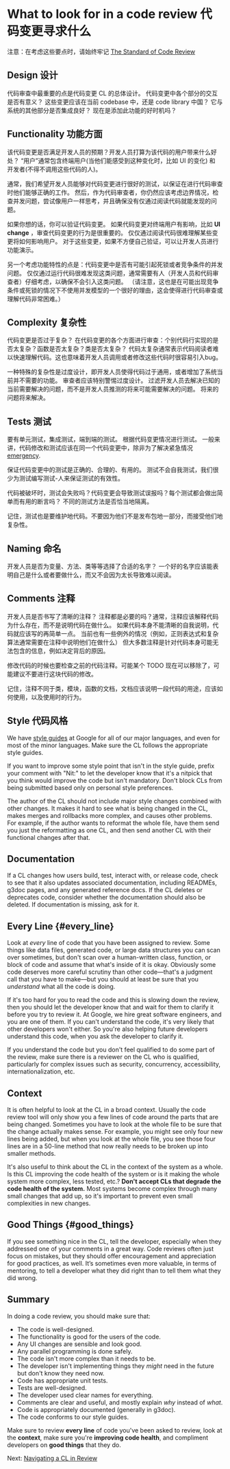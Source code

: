 # What to look for in a code review 代码变更寻求什么

注意：在考虑这些要点时，请始终牢记 [The Standard of Code Review](standard.md)

## Design 设计

代码审查中最重要的点是代码变更 CL 的总体设计。
代码变更中各个部分的交互是否有意义？
这些变更应该在当前 codebase 中，还是 code library 中国？
它与系统的其他部分是否集成良好？
现在是添加此功能的好时机吗？

## Functionality 功能方面

该代码变更是否满足开发人员的预期？开发人员打算为该代码的用户带来什么好处？
“用户”通常包含终端用户(当他们能感受到这种变化时，比如 UI 的变化) 和 开发者(不得不调用这些代码的人)。

通常，我们希望开发人员能够对代码变更进行很好的测试，以保证在进行代码审查时他们能够正确的工作。
然后，作为代码审查者，你仍然应该考虑边界情况，检查并发问题，尝试像用户一样思考，并且确保没有仅通过阅读代码就能发现的问题。

如果你想的话，你可以验证代码变更。
如果代码变更对终端用户有影响，比如 **UI change** ，审查代码变更的行为是很重要的。
仅仅通过阅读代码很难理解某些变更将如何影响用户。
对于这些变更，如果不方便自己验证，可以让开发人员进行功能演示。

另一个考虑功能特性的点是：代码变更中是否有可能引起死锁或者竞争条件的并发问题。
仅仅通过运行代码很难发现这类问题，通常需要有人（开发人员和代码审查者）仔细考虑，以确保不会引入这类问题。
（请注意，这也是在可能出现竞争条件或死锁的情况下不使用并发模型的一个很好的理由，这会使得进行代码审查或理解代码非常困难。）

## Complexity 复杂性

代码变更是否过于复杂？
在代码变更的各个方面进行审查：个别代码行实现的是否太复杂？函数是否太复杂？类是否太复杂？
代码太复杂通常表示代码阅读者难以快速理解代码。这也意味着开发人员调用或者修改这些代码时很容易引入bug。

一种特殊的复杂性是过度设计，即开发人员使得代码过于通用，或者增加了系统当前并不需要的功能。
审查者应该特别警惕过度设计。
过滤开发人员去解决已知的当前需要解决的问题，而不是开发人员推测的将来可能需要解决的问题。
将来的问题将来解决。

## Tests 测试

要有单元测试，集成测试，端到端的测试。
根据代码变更情况进行测试。
一般来讲，代码修改和测试应该在同一个代码变更中，除非为了解决紧急情况 [emergency](../emergencies.md).

保证代码变更中的测试是正确的、合理的、有用的。
测试不会自我测试，我们很少为测试编写测试-人来保证测试的有效性。

代码被破坏时，测试会失败吗？代码变更会导致测试误报吗？每个测试都会做出简单而有用的断言吗？
不同的测试方法是否恰当地隔离。

记住，测试也是要维护地代码。不要因为他们不是发布包地一部分，而接受他们地复杂性。

## Naming 命名

开发人员是否为变量、方法、类等等选择了合适的名字？
一个好的名字应该能表明自己是什么或者要做什么，而又不会因为太长导致难以阅读。

## Comments 注释

开发人员是否书写了清晰的注释？
注释都是必要的吗？通常，注释应该解释代码为什么存在，而不是说明代码在做什么。
如果代码本身不能清晰的自我说明，代码就应该写的再简单一点。
当前也有一些例外的情况（例如，正则表达式和复杂算法通常需要在注释中说明他们在做什么）
但大多数注释是针对代码本身可能无法包含的信息，例如决定背后的原因。

修改代码的时候也要检查之前的代码注释。可能某个 TODO 现在可以移除了，可能建议不要进行这块代码的修改。

记住，注释不同于类，模块，函数的文档，文档应该说明一段代码的用途，应该如何使用，以及使用时的行为。

## Style 代码风格

We have [style guides](http://google.github.io/styleguide/) at Google for all
of our major languages, and even for most of the minor languages. Make sure the
CL follows the appropriate style guides.

If you want to improve some style point that isn't in the style guide, prefix
your comment with "Nit:" to let the developer know that it's a nitpick that you
think would improve the code but isn't mandatory. Don't block CLs from being
submitted based only on personal style preferences.

The author of the CL should not include major style changes combined with other
changes. It makes it hard to see what is being changed in the CL, makes merges
and rollbacks more complex, and causes other problems. For example, if the
author wants to reformat the whole file, have them send you just the
reformatting as one CL, and then send another CL with their functional changes
after that.

## Documentation

If a CL changes how users build, test, interact with, or release code, check to
see that it also updates associated documentation, including
READMEs, g3doc pages, and any generated
reference docs. If the CL deletes or deprecates code, consider whether the
documentation should also be deleted.
If documentation is
missing, ask for it.

## Every Line {#every_line}

Look at *every* line of code that you have been assigned to review. Some things
like data files, generated code, or large data structures you can scan over
sometimes, but don't scan over a human-written class, function, or block of code
and assume that what's inside of it is okay. Obviously some code deserves more
careful scrutiny than other code&mdash;that's a judgment call that you have to
make&mdash;but you should at least be sure that you *understand* what all the
code is doing.

If it's too hard for you to read the code and this is slowing down the review,
then you should let the developer know that
and wait for them to clarify it before you try to review it. At Google, we hire
great software engineers, and you are one of them. If you can't understand the
code, it's very likely that other developers won't either. So you're also
helping future developers understand this code, when you ask the developer to
clarify it.

If you understand the code but you don't feel qualified to do some part of the
review, make sure there is a reviewer on the CL who is qualified, particularly
for complex issues such as security, concurrency, accessibility,
internationalization, etc.

## Context

It is often helpful to look at the CL in a broad context. Usually the code
review tool will only show you a few lines of code around the parts that are
being changed. Sometimes you have to look at the whole file to be sure that the
change actually makes sense. For example, you might see only four new lines
being added, but when you look at the whole file, you see those four lines are
in a 50-line method that now really needs to be broken up into smaller methods.

It's also useful to think about the CL in the context of the system as a whole.
Is this CL improving the code health of the system or is it making the whole
system more complex, less tested, etc.? **Don't accept CLs that degrade the code
health of the system.** Most systems become complex through many small changes
that add up, so it's important to prevent even small complexities in new
changes.

## Good Things {#good_things}

If you see something nice in the CL, tell the developer, especially when they
addressed one of your comments in a great way. Code reviews often just focus on
mistakes, but they should offer encouragement and appreciation for good
practices, as well. It’s sometimes even more valuable, in terms of mentoring, to
tell a developer what they did right than to tell them what they did wrong.

## Summary

In doing a code review, you should make sure that:

-   The code is well-designed.
-   The functionality is good for the users of the code.
-   Any UI changes are sensible and look good.
-   Any parallel programming is done safely.
-   The code isn't more complex than it needs to be.
-   The developer isn't implementing things they *might* need in the future but
    don't know they need now.
-   Code has appropriate unit tests.
-   Tests are well-designed.
-   The developer used clear names for everything.
-   Comments are clear and useful, and mostly explain *why* instead of *what*.
-   Code is appropriately documented (generally in g3doc).
-   The code conforms to our style guides.

Make sure to review **every line** of code you've been asked to review, look at
the **context**, make sure you're **improving code health**, and compliment
developers on **good things** that they do.

Next: [Navigating a CL in Review](navigate.md)
